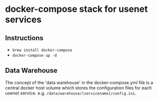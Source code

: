 # docker-compose stack for usenet services

## Instructions
- ```brew install docker-compose```
- ```docker-compose up -d```

## Data Warehouse
The concept of the 'data warehouse' in the docker-compose.yml file is a central docker host volume which stores the configuration files for each usenet service. e.g. ```/data/warehouse/[servicename]/config.ini```. 
